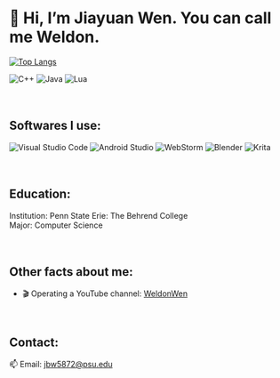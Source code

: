 # 👋 Hi, I’m Jiayuan Wen. You can call me Weldon.

[![Top Langs](https://github-readme-stats.vercel.app/api/top-langs/?username=JiayuanWen&layout=compact)](https://github.com/JiayuanWen/github-readme-stats)

![C++](https://img.shields.io/badge/c++-%2300599C.svg?style=for-the-badge&logo=c%2B%2B&logoColor=white)
![Java](https://img.shields.io/badge/java-%23ED8B00.svg?style=for-the-badge&logo=java&logoColor=white)
![Lua](https://img.shields.io/badge/lua-%232C2D72.svg?style=for-the-badge&logo=lua&logoColor=white)
<br>
<br>
<br>
## Softwares I use:
![Visual Studio Code](https://img.shields.io/badge/Visual%20Studio%20Code-0078d7.svg?style=for-the-badge&logo=visual-studio-code&logoColor=white)
![Android Studio](https://img.shields.io/badge/Android%20Studio-3DDC84.svg?style=for-the-badge&logo=android-studio&logoColor=white) 
![WebStorm](https://img.shields.io/badge/webstorm-143?style=for-the-badge&logo=webstorm&logoColor=white&color=black)
![Blender](https://img.shields.io/badge/blender-%23F5792A.svg?style=for-the-badge&logo=blender&logoColor=white)
![Krita](https://img.shields.io/badge/Krita-203759?style=for-the-badge&logo=krita&logoColor=EEF37B) 
<br>
<br>
<br>
## Education:
Institution: Penn State Erie: The Behrend College \
Major: Computer Science
<br>
<br>
<br>
## Other facts about me:
- 🎬 Operating a YouTube channel: [WeldonWen](https://www.youtube.com/channel/UC7rTMZwC9A6eCrs2vub4bng)
<br>

## Contact:
📫 Email: [jbw5872@psu.edu](mailto:jbw5872@psu.edu)
